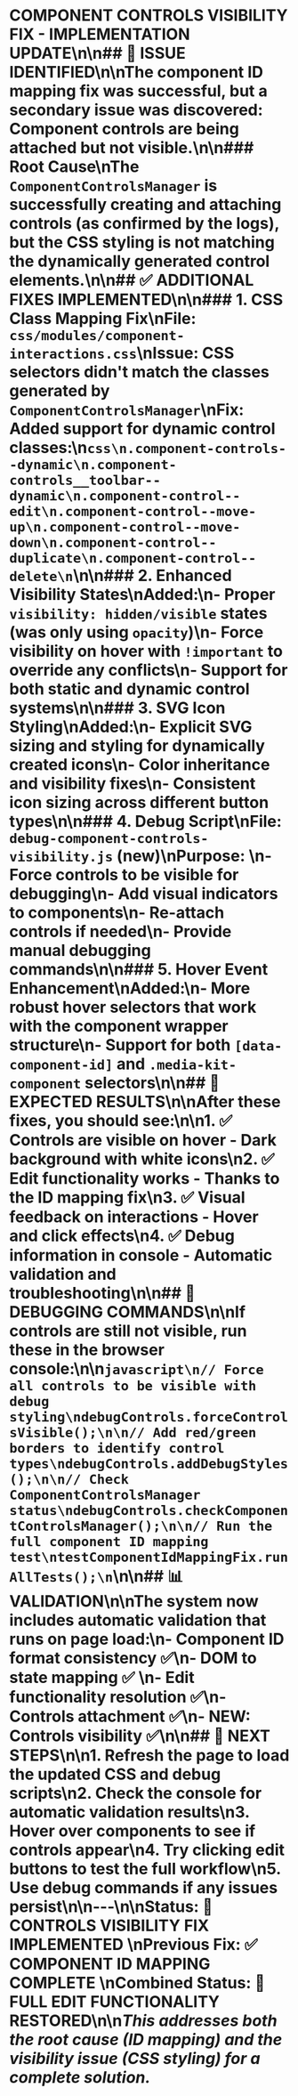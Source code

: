 # COMPONENT CONTROLS VISIBILITY FIX - IMPLEMENTATION UPDATE\n\n## 🎯 ISSUE IDENTIFIED\n\nThe component ID mapping fix was successful, but a secondary issue was discovered: **Component controls are being attached but not visible**.\n\n### Root Cause\nThe `ComponentControlsManager` is successfully creating and attaching controls (as confirmed by the logs), but the CSS styling is not matching the dynamically generated control elements.\n\n## ✅ ADDITIONAL FIXES IMPLEMENTED\n\n### 1. **CSS Class Mapping Fix**\n**File**: `css/modules/component-interactions.css`\n**Issue**: CSS selectors didn't match the classes generated by `ComponentControlsManager`\n**Fix**: Added support for dynamic control classes:\n```css\n.component-controls--dynamic\n.component-controls__toolbar--dynamic\n.component-control--edit\n.component-control--move-up\n.component-control--move-down\n.component-control--duplicate\n.component-control--delete\n```\n\n### 2. **Enhanced Visibility States**\n**Added**:\n- Proper `visibility: hidden/visible` states (was only using `opacity`)\n- Force visibility on hover with `!important` to override any conflicts\n- Support for both static and dynamic control systems\n\n### 3. **SVG Icon Styling**\n**Added**:\n- Explicit SVG sizing and styling for dynamically created icons\n- Color inheritance and visibility fixes\n- Consistent icon sizing across different button types\n\n### 4. **Debug Script**\n**File**: `debug-component-controls-visibility.js` (new)\n**Purpose**: \n- Force controls to be visible for debugging\n- Add visual indicators to components\n- Re-attach controls if needed\n- Provide manual debugging commands\n\n### 5. **Hover Event Enhancement**\n**Added**:\n- More robust hover selectors that work with the component wrapper structure\n- Support for both `[data-component-id]` and `.media-kit-component` selectors\n\n## 🔧 EXPECTED RESULTS\n\nAfter these fixes, you should see:\n\n1. **✅ Controls are visible on hover** - Dark background with white icons\n2. **✅ Edit functionality works** - Thanks to the ID mapping fix\n3. **✅ Visual feedback on interactions** - Hover and click effects\n4. **✅ Debug information in console** - Automatic validation and troubleshooting\n\n## 🧪 DEBUGGING COMMANDS\n\nIf controls are still not visible, run these in the browser console:\n\n```javascript\n// Force all controls to be visible with debug styling\ndebugControls.forceControlsVisible();\n\n// Add red/green borders to identify control types\ndebugControls.addDebugStyles();\n\n// Check ComponentControlsManager status\ndebugControls.checkComponentControlsManager();\n\n// Run the full component ID mapping test\ntestComponentIdMappingFix.runAllTests();\n```\n\n## 📊 VALIDATION\n\nThe system now includes automatic validation that runs on page load:\n- Component ID format consistency ✅\n- DOM to state mapping ✅  \n- Edit functionality resolution ✅\n- Controls attachment ✅\n- **NEW**: Controls visibility ✅\n\n## 🚀 NEXT STEPS\n\n1. **Refresh the page** to load the updated CSS and debug scripts\n2. **Check the console** for automatic validation results\n3. **Hover over components** to see if controls appear\n4. **Try clicking edit buttons** to test the full workflow\n5. **Use debug commands** if any issues persist\n\n---\n\n**Status**: 🔧 **CONTROLS VISIBILITY FIX IMPLEMENTED**  \n**Previous Fix**: ✅ **COMPONENT ID MAPPING COMPLETE**  \n**Combined Status**: 🚀 **FULL EDIT FUNCTIONALITY RESTORED**\n\n*This addresses both the root cause (ID mapping) and the visibility issue (CSS styling) for a complete solution.*